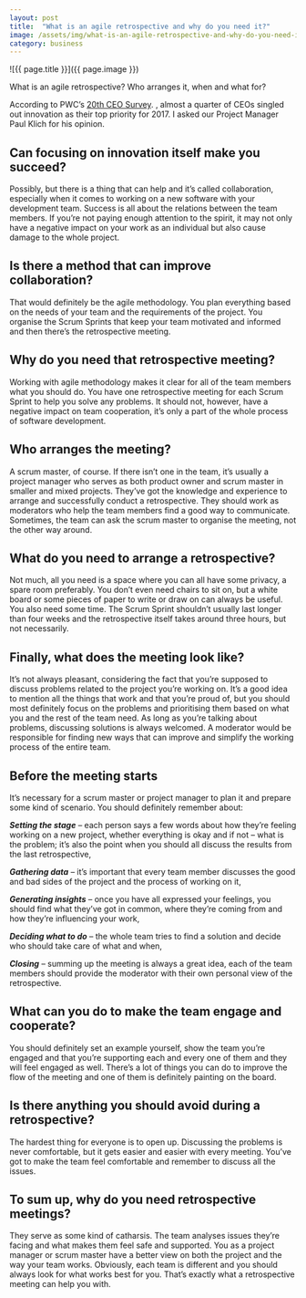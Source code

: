 ```yaml
---
layout: post
title:  "What is an agile retrospective and why do you need it?"
image: /assets/img/what-is-an-agile-retrospective-and-why-do-you-need-it.jpg
category: business
---
```


![{{ page.title }}]({{ page.image }})


What is an agile retrospective? Who arranges it, when and what for?

According to PWC’s [20th CEO Survey](https://www.pwc.com/gx/en/issues/technology/emea-cloud-business-survey.html). , almost a quarter of CEOs singled out innovation as their top priority for 2017. I asked our Project Manager Paul Klich for his opinion.

## Can focusing on innovation itself make you succeed?

Possibly, but there is a thing that can help and it’s called collaboration, especially when it comes to working on a new software with your development team. Success is all about the relations between the team members. If you’re not paying enough attention to the spirit, it may not only have a negative impact on your work as an individual but also cause damage to the whole project.

## Is there a method that can improve collaboration?

That would definitely be the agile methodology. You plan everything based on the needs of your team and the requirements of the project. You organise the Scrum Sprints that keep your team motivated and informed and then there’s the retrospective meeting.

## Why do you need that retrospective meeting?

Working with agile methodology makes it clear for all of the team members what you should do. You have one retrospective meeting for each Scrum Sprint to help you solve any problems. It should not, however, have a negative impact on team cooperation, it’s only a part of the whole process of software development.

## Who arranges the meeting?

A scrum master, of course. If there isn’t one in the team, it’s usually a project manager who serves as both product owner and scrum master in smaller and mixed projects. They’ve got the knowledge and experience to arrange and successfully conduct a retrospective. They should work as moderators who help the team members find a good way to communicate. Sometimes, the team can ask the scrum master to organise the meeting, not the other way around.

## What do you need to arrange a retrospective?

Not much, all you need is a space where you can all have some privacy, a spare room preferably. You don’t even need chairs to sit on, but a white board or some pieces of paper to write or draw on can always be useful. You also need some time. The Scrum Sprint shouldn’t usually last longer than four weeks and the retrospective itself takes around three hours, but not necessarily.

## Finally, what does the meeting look like?

It’s not always pleasant, considering the fact that you’re supposed to discuss problems related to the project you’re working on. It’s a good idea to mention all the things that work and that you’re proud of, but you should most definitely focus on the problems and prioritising them based on what you and the rest of the team need. As long as you’re talking about problems, discussing solutions is always welcomed. A moderator would be responsible for finding new ways that can improve and simplify the working process of the entire team.

## Before the meeting starts

It’s necessary for a scrum master or project manager to plan it and prepare some kind of scenario. You should definitely remember about:

***Setting the stage*** – each person says a few words about how they’re feeling working on a new project, whether everything is okay and if not – what is the problem; it’s also the point when you should all discuss the results from the last retrospective,

***Gathering data*** – it’s important that every team member discusses the good and bad sides of the project and the process of working on it,

***Generating insights*** – once you have all expressed your feelings, you should find what they’ve got in common, where they’re coming from and how they’re influencing your work,

***Deciding what to do*** – the whole team tries to find a solution and decide who should take care of what and when,

***Closing*** – summing up the meeting is always a great idea, each of the team members should provide the moderator with their own personal view of the retrospective.

## What can you do to make the team engage and cooperate?
You should definitely set an example yourself, show the team you’re engaged and that you’re supporting each and every one of them and they will feel engaged as well. There’s a lot of things you can do to improve the flow of the meeting and one of them is definitely painting on the board.

## Is there anything you should avoid during a retrospective?
The hardest thing for everyone is to open up. Discussing the problems is never comfortable, but it gets easier and easier with every meeting. You’ve got to make the team feel comfortable and remember to discuss all the issues.

## To sum up, why do you need retrospective meetings?
They serve as some kind of catharsis. The team analyses issues they’re facing and what makes them feel safe and supported. You as a project manager or scrum master have a better view on both the project and the way your team works. Obviously, each team is different and you should always look for what works best for you. That’s exactly what a retrospective meeting can help you with.


